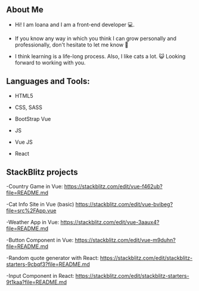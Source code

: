 ##  About Me

-  Hi! I am Ioana and I am a front-end developer 💻.

-  If you know any way in which you think I can grow personally and professionally, don't hesitate to let me know 🙏

-  I think learning is a life-long process. Also, I like cats a lot. 😺 Looking forward to working with you.

##  Languages and Tools:

- HTML5

- CSS, SASS

- BootStrap Vue                                                                                                                                

- JS                                                             

- Vue JS

- React 
                                                                                            

## StackBlitz projects

-Country Game in Vue: https://stackblitz.com/edit/vue-f462ub?file=README.md

-Cat Info Site in Vue (basic) https://stackblitz.com/edit/vue-bvibeg?file=src%2FApp.vue

-Weather App in Vue: https://stackblitz.com/edit/vue-3aaux4?file=README.md

-Button Component in Vue: https://stackblitz.com/edit/vue-m9duhn?file=README.md

-Random quote generator with React: https://stackblitz.com/edit/stackblitz-starters-9cbqf3?file=README.md

-Input Component in React: https://stackblitz.com/edit/stackblitz-starters-9t1kaa?file=README.md
